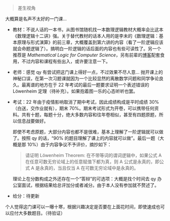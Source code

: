> 差生视角

大概算是名声不太好的一门课...

- 教材：不说人话的一本书，从图书馆随机找一本数理逻辑教材大概率会比这本《数理逻辑十二讲》强。关于替代教材的话本人用的是李未的《数理逻辑：基本原理与形式演算》的前三章，大概覆盖到第六讲的内容（看了一阶逻辑应该就会命题逻辑了）。搞明白一阶逻辑的话后面的内容也有些可读性了。另一个推荐是 *Mathematical Logic for Computer Science*，另有前辈的[博客](https://www.cnblogs.com/jjppp/p/15059118.html)配套食用，不过内容和课程有些出入，或许要注意一下。

- 老师：感觉 qy 有尝试把这门课上得好一点，不过效果不尽人意... 抛开课上的神秘口误，在第一次习题课就因为一个比较显然的离散数学问题和同学争论良久。最离谱的地方在于 22 年考试的最后一题要求证明一个表述错误的 Löwenheim 定理（待补充）。如果抱着图一乐的心态听听也罢。

- 考试：22 年由于疫情影响取消了期中考试，因此成绩构成是平时成绩 30%（白送，交作业就有），期末 70%。期末考试形式为开卷，可以携带任何资料。共有十题，每题十分，绝大多数内容和往年卷相似，甚至有四题原题，所以信息战要做好。

  即使不考虑原题，大部分内容也都不是很难，基本上理解了一阶逻辑就可以做了。按照 qy 的话，“90% 的题目理解了课上的内容就可以做”。最后一题（大概是那 10%）由于内容争议不予评价，摘抄如下：

  > 请证明 Löwenheim Theorem: 在不带等词的谓词逻辑中，如果公式 A 在任意可数无穷论域上的任意赋值下都为真，则 A 公式是永真的，即公式 A 是永真的，当且仅当 A 在可数无穷论域中是永真的。

  理论上在分数构成之外还存在一个“答辩”的可选项：大概是找个时间去 qy 办公室面试，根据结果给总评加分或者减分。由于本人没有参加就不赘述了。

- 给分：待更新

个人觉得这门课可以一曝十寒，根据兴趣决定是否要在上面花时间，即使速成也可以应付大多数题目。（待验证）

